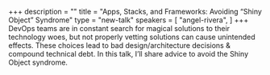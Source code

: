 +++
description = ""
title = "Apps, Stacks, and Frameworks: Avoiding “Shiny Object” Syndrome"
type = "new-talk"
speakers = [
        "angel-rivera",
]
+++
DevOps teams are in constant search for magical solutions to their technology woes, but not properly vetting solutions can cause unintended effects. These choices lead to bad design/architecture decisions & compound technical debt. In this talk, I’ll share advice to avoid the Shiny Object syndrome.